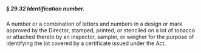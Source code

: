 ##### § 29.32 Identification number. #####

A number or a combination of letters and numbers in a design or mark approved by the Director, stamped, printed, or stenciled on a lot of tobacco or attached thereto by an inspector, sampler, or weigher for the purpose of identifying the lot covered by a certificate issued under the Act.